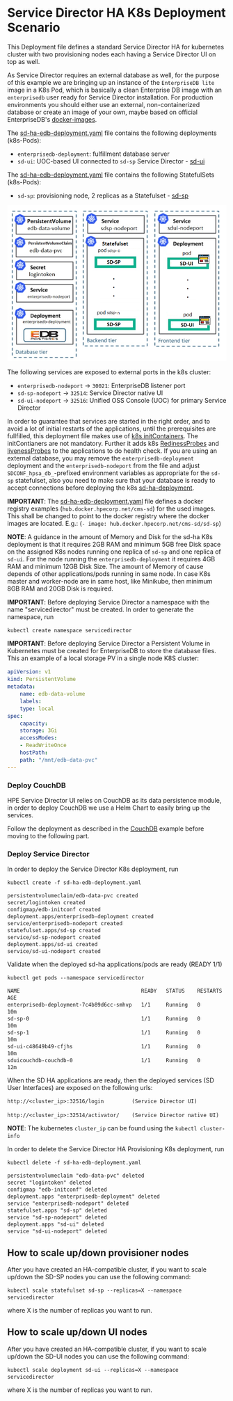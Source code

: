 # Service Director HA K8s Deployment Scenario

This Deployment file defines a standard Service Director HA for kubernetes cluster with two provisioning nodes each having a Service Director UI on top as well.

As Service Director requires an external database as well, for the purpose of this example we are bringing up an instance of the `EnterpriseDB lite` image in a K8s Pod, which is basically a clean Enterprise DB image with an `enterprisedb` user ready for Service Director installation. For production environments you should either use an external, non-containerized database or create an image of your own, maybe based on official EnterpriseDB's [docker-images](https://containers.enterprisedb.com).

The [sd-ha-edb-deployment.yaml](sd-ha-edb-deployment.yaml) file contains the following deployments (k8s-Pods):

- `enterprisedb-deployment`: fulfillment database server
- `sd-ui`: UOC-based UI connected to `sd-sp` Service Director - [sd-ui](/docker/images/sd-ui)

The [sd-ha-edb-deployment.yaml](sd-ha-edb-deployment.yaml) file contains the following StatefulSets (k8s-Pods):

- `sd-sp`: provisioning node, 2 replicas as a Statefulset - [sd-sp](/docker/images/sd-sp)

![SD-HA](SD-HA.png)

The following services are exposed to external ports in the k8s cluster:
- `enterprisedb-nodeport`   -> `30021`: EnterpriseDB listener port
- `sd-sp-nodeport`          -> `32514`: Service Director native UI
- `sd-ui-nodeport`          -> `32516`: Unified OSS Console (UOC) for primary Service Director

In order to guarantee that services are started in the right order, and to avoid a lot of initial restarts of the applications, until the prerequisites are fullfilled, this deployment file makes use of [k8s initContainers](https://kubernetes.io/docs/concepts/workloads/pods/init-containers/).
The initContianers are not mandatory.
Further it adds k8s [RedinessProbes](https://kubernetes.io/docs/tasks/configure-pod-container/configure-liveness-readiness-probes/) and [livenessProbes](https://kubernetes.io/docs/tasks/configure-pod-container/configure-liveness-readiness-probes/) to the applications to do health check. If you are using an external database, you may remove the `enterprisedb-deployment` deployment and the `enterprisedb-nodeport` from the file and adjust `SDCONF_hpsa_db_`-prefixed environment variables as appropriate for the `sd-sp` statefulset, also you need to make sure that your database is ready to accept connections before deploying the k8s [sd-ha-deployment](sd-ha-edb-deployment.yaml).

**IMPORTANT**: The [sd-ha-edb-deployment.yaml](sd-ha-edb-deployment.yaml) file defines a docker registry examples (`hub.docker.hpecorp.net/cms-sd`) for the used images. This shall be changed to point to the docker registry where the docker images are located. E.g.: (`- image: hub.docker.hpecorp.net/cms-sd/sd-sp`)

**NOTE**: A guidance in the amount of Memory and Disk for the sd-ha K8s deployment is that it requires 2GB RAM and minimum 5GB free Disk space on the assigned K8s nodes running one replica of `sd-sp` and one replica of `sd-ui`. For the node running the `enterprisedb-deployment` it requires 4GB RAM and minimum 12GB Disk Size. The amount of Memory of cause depends of other applications/pods running in same node. In case K8s master and worker-node are in same host, like Minikube, then minimum 8GB RAM and 20GB Disk is required.

**IMPORTANT**: Before deploying Service Director a namespace with the name "servicedirector" must be created. In order to generate the namespace, run

    kubectl create namespace servicedirector

**IMPORTANT**: Before deploying Service Director a Persistent Volume in Kubernetes must be created for EnterpriseDB to store the database files. This an example of a local storage PV in a single node K8S cluster:

```yaml
apiVersion: v1
kind: PersistentVolume
metadata:
    name: edb-data-volume
    labels:
    type: local
spec:
    capacity:
    storage: 3Gi
    accessModes:
    - ReadWriteOnce
    hostPath:
    path: "/mnt/edb-data-pvc"
---
```


### Deploy CouchDB

HPE Service Director UI relies on CouchDB as its data persistence module, in order to deploy CouchDB we use a Helm Chart to easily bring up the services.

Follow the deployment as described in the [CouchDB](../couchdb) example before moving to the following part.


### Deploy Service Director

In order to deploy the Service Director K8s deployment, run

    kubectl create -f sd-ha-edb-deployment.yaml

```
persistentvolumeclaim/edb-data-pvc created
secret/logintoken created
configmap/edb-initconf created
deployment.apps/enterprisedb-deployment created
service/enterprisedb-nodeport created
statefulset.apps/sd-sp created
service/sd-sp-nodeport created
deployment.apps/sd-ui created
service/sd-ui-nodeport created
```

Validate when the deployed sd-ha applications/pods are ready (READY 1/1)

    kubectl get pods --namespace servicedirector

```
NAME                                       READY   STATUS    RESTARTS   AGE
enterprisedb-deployment-7c4b89d6cc-smhvp   1/1     Running   0          10m
sd-sp-0                                    1/1     Running   0          10m
sd-sp-1                                    1/1     Running   0          10m
sd-ui-c48649b49-cfjhs                      1/1     Running   0          10m
sduicouchdb-couchdb-0                      1/1     Running   0          12m
```

When the SD HA applications are ready, then the deployed services (SD User Interfaces) are exposed on the following urls:

    http://<cluster_ip>:32516/login         (Service Director UI)

    http://<cluster_ip>:32514/activator/    (Service Director native UI)

**NOTE**: The kubernetes `cluster_ip` can be found using the `kubectl cluster-info`

In order to delete the Service Director HA Provisioning K8s deployment, run

    kubectl delete -f sd-ha-edb-deployment.yaml

```
persistentvolumeclaim "edb-data-pvc" deleted
secret "logintoken" deleted
configmap "edb-initconf" deleted
deployment.apps "enterprisedb-deployment" deleted
service "enterprisedb-nodeport" deleted
statefulset.apps "sd-sp" deleted
service "sd-sp-nodeport" deleted
deployment.apps "sd-ui" deleted
service "sd-ui-nodeport" deleted
```


## How to scale up/down provisioner nodes

After you have created an HA-compatible cluster, if you want to scale up/down the SD-SP nodes you can use the following command:

    kubectl scale statefulset sd-sp --replicas=X --namespace servicedirector

where X is the number of replicas you want to run.


## How to scale up/down UI nodes

After you have created an HA-compatible cluster, if you want to scale up/down the SD-UI nodes you can use the following command:

    kubectl scale deployment sd-ui --replicas=X --namespace servicedirector

where X is the number of replicas you want to run.
